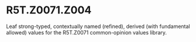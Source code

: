 # R5T.Z0071.Z004
Leaf strong-typed, contextually named (refined), derived (with fundamental allowed) values for the R5T.Z0071 common-opinion values library.